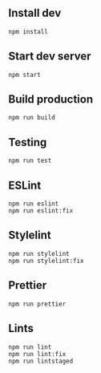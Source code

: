 ## Install dev

    npm install

## Start dev server

    npm start

## Build production

    npm run build

## Testing

    npm run test

## ESLint

    npm run eslint
    npm run eslint:fix

## Stylelint

    npm run stylelint
    npm run stylelint:fix

## Prettier

    npm run prettier

## Lints

    npm run lint
    npm run lint:fix
    npm run lintstaged
